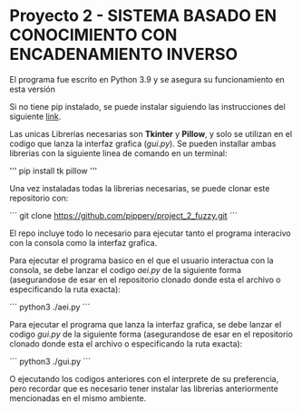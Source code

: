 # Proyecto 2 - SISTEMA BASADO EN CONOCIMIENTO CON ENCADENAMIENTO INVERSO

El programa fue escrito en Python 3.9 y se asegura su funcionamiento en esta versión

Si no tiene pip instalado, se puede instalar siguiendo las instrucciones del siguiente [link](https://pip.pypa.io/en/stable/installation/).

Las unicas Librerias necesarias son __Tkinter__ y __Pillow__, y solo se utilizan en el codigo que lanza la interfaz grafica (_gui.py_). Se pueden installar ambas librerias con la siguiente linea de comando en un terminal:

'''
pip install tk pillow
'''

Una vez instaladas todas la librerias necesarias, se puede clonar este repositorio con:

´´´
git clone https://github.com/pipperv/project_2_fuzzy.git
´´´

El repo incluye todo lo necesario para ejecutar tanto el programa interacivo con la consola como la interfaz grafica.

Para ejecutar el programa basico en el que el usuario interactua con la consola, se debe lanzar el codigo _aei.py_ de la siguiente forma (asegurandose de esar en el repositorio clonado donde esta el archivo o especificando la ruta exacta):

´´´
python3 ./aei.py
´´´

Para ejecutar el programa que lanza la interfaz grafica, se debe lanzar el codigo _gui.py_ de la siguiente forma (asegurandose de esar en el repositorio clonado donde esta el archivo o especificando la ruta exacta):

´´´
python3 ./gui.py
´´´

O ejecutando los codigos anteriores con el interprete de su preferencia, pero recordar que es necesario tener instalar las librerias anteriormente mencionadas en el mismo ambiente.
